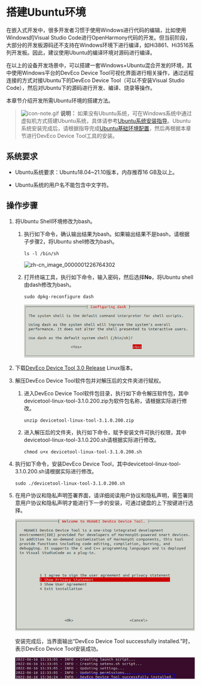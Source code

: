 # 搭建Ubuntu环境

在嵌入式开发中，很多开发者习惯于使用Windows进行代码的编辑，比如使用Windows的Visual Studio Code进行OpenHarmony代码的开发。但当前阶段，大部分的开发板源码还不支持在Windows环境下进行编译，如Hi3861、Hi3516系列开发板。因此，建议使用Ubuntu的编译环境对源码进行编译。

在以上的设备开发场景中，可以搭建一套Windows+Ubuntu混合开发的环境，其中使用Windows平台的DevEco Device Tool可视化界面进行相关操作，通过远程连接的方式对接Ubuntu下的DevEco Device Tool（可以不安装Visual Studio Code），然后对Ubuntu下的源码进行开发、编译、烧录等操作。

本章节介绍开发所需Ubuntu环境的搭建方法。

> ![icon-note.gif](public_sys-resources/icon-note.gif) **说明：**
> 如果没有Ubuntu系统，可在Windows系统中通过虚拟机方式搭建Ubuntu系统，具体请参考[Ubuntu系统安装指导](https://developer.huawei.com/consumer/cn/training/course/video/C101639987816176315)。Ubuntu系统安装完成后，请根据指导完成[Ubuntu基础环境配置](https://developer.huawei.com/consumer/cn/training/course/video/C101639988048536240)，然后再根据本章节进行DevEco Device Tool工具的安装。


## 系统要求

- Ubuntu系统要求：Ubuntu18.04~21.10版本，内存推荐16 GB及以上。

- Ubuntu系统的用户名不能包含中文字符。


## 操作步骤

1. 将Ubuntu Shell环境修改为bash。
   1. 执行如下命令，确认输出结果为bash。如果输出结果不是bash，请根据子步骤2，将Ubuntu shell修改为bash。
      
       ```
       ls -l /bin/sh
       ```

       ![zh-cn_image_0000001226764302](figures/zh-cn_image_0000001226764302.png)
   2. 打开终端工具，执行如下命令，输入密码，然后选择**No**，将Ubuntu shell由dash修改为bash。
      
       ```
       sudo dpkg-reconfigure dash
       ```

       ![ubuntu-dash-to-bash](figures/ubuntu-dash-to-bash.png)

2. 下载[DevEco Device Tool 3.0 Release](https://device.harmonyos.com/cn/ide#download) Linux版本。

3. 解压DevEco Device Tool软件包并对解压后的文件夹进行赋权。
   1. 进入DevEco Device Tool软件包目录，执行如下命令解压软件包，其中devicetool-linux-tool-3.1.0.200.zip为软件包名称，请根据实际进行修改。
      
       ```
       unzip devicetool-linux-tool-3.1.0.200.zip
       ```
   2. 进入解压后的文件夹，执行如下命令，赋予安装文件可执行权限，其中devicetool-linux-tool-3.1.0.200.sh请根据实际进行修改。
      
       ```
       chmod u+x devicetool-linux-tool-3.1.0.200.sh
       ```

4. 执行如下命令，安装DevEco Device Tool，其中devicetool-linux-tool-3.1.0.200.sh请根据实际进行修改。
   
   ```
   sudo ./devicetool-linux-tool-3.1.0.200.sh
   ```

5. 在用户协议和隐私声明签署界面，请详细阅读用户协议和隐私声明，需签署同意用户协议和隐私声明才能进行下一步的安装，可通过键盘的上下按键进行选择。

   ![zh-cn_image_0000001340557741](figures/zh-cn_image_0000001340557741.png)

   安装完成后，当界面输出“DevEco Device Tool successfully installed.”时，表示DevEco Device Tool安装成功。

   ![zh-cn_image_0000001338201457](figures/zh-cn_image_0000001338201457.png)
